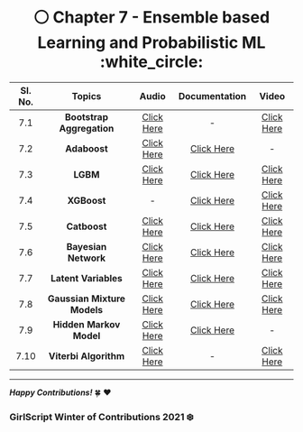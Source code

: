 <div align = 'center'>
  <h1> ⚪ Chapter 7 - Ensemble based Learning and Probabilistic ML :white_circle: </h1></div>
  
| Sl. No. | Topics | Audio | Documentation |  Video |
| :-: |:-: |:-: |:-: |:-: |
| 7.1 | **Bootstrap Aggregation** | [Click Here](https://github.com/girlscript/winter-of-contributing/blob/Machine_Learning/Machine_Learning/Ensemble_based_Learning_%26_Probabilistic_ML/ML_7_1_Bootstrap_Aggregation_(A).md) | - | [Click Here](https://github.com/girlscript/winter-of-contributing/blob/Machine_Learning/Machine_Learning/Ensemble_based_Learning_%26_Probabilistic_ML/ML_7_1_Bootstrap_Aggregation(V).md) |
| 7.2 | **Adaboost** | [Click Here](https://github.com/girlscript/winter-of-contributing/blob/Machine_Learning/Machine_Learning/Ensemble_based_Learning_%26_Probabilistic_ML/ML_7_2_Adaboost_(A).md) | [Click Here](https://github.com/girlscript/winter-of-contributing/blob/Machine_Learning/Machine_Learning/Ensemble_based_Learning_%26_Probabilistic_ML/ML_7_2_Adaboost_(D).md) | - |
| 7.3 | **LGBM** | [Click Here](https://github.com/girlscript/winter-of-contributing/blob/Machine_Learning/Machine_Learning/Ensemble_based_Learning_%26_Probabilistic_ML/ML_7_3_LGBM_(A).md) | [Click Here](https://github.com/girlscript/winter-of-contributing/blob/Machine_Learning/Machine_Learning/Ensemble_based_Learning_%26_Probabilistic_ML/ML_7_3_LGBM_(D).ipynb) | [Click Here](https://github.com/girlscript/winter-of-contributing/blob/Machine_Learning/Machine_Learning/Ensemble_based_Learning_%26_Probabilistic_ML/ML_7_3_LGBM_(V).md) |
| 7.4 | **XGBoost** | - | [Click Here](https://github.com/girlscript/winter-of-contributing/blob/Machine_Learning/Machine_Learning/Ensemble_based_Learning_%26_Probabilistic_ML/ML_7_4_XGBoost_(D).ipynb) | [Click Here](https://github.com/girlscript/winter-of-contributing/blob/Machine_Learning/Machine_Learning/Ensemble_based_Learning_%26_Probabilistic_ML/ML_7_4_XGBoost_(V).md) |
| 7.5 | **Catboost** | [Click Here](https://github.com/girlscript/winter-of-contributing/blob/Machine_Learning/Machine_Learning/Ensemble_based_Learning_%26_Probabilistic_ML/ML_7_5_Catboost_(A).md) | [Click Here](https://github.com/girlscript/winter-of-contributing/blob/Machine_Learning/Machine_Learning/Ensemble_based_Learning_%26_Probabilistic_ML/ML_7_5_Catboost_(D).ipynb) | [Click Here](https://github.com/girlscript/winter-of-contributing/blob/Machine_Learning/Machine_Learning/Ensemble_based_Learning_%26_Probabilistic_ML/ML_7_5_Catboost_(V).md) |
| 7.6 | **Bayesian Network** | [Click Here](https://github.com/girlscript/winter-of-contributing/blob/Machine_Learning/Machine_Learning/Ensemble_based_Learning_%26_Probabilistic_ML/ML_7_6_Bayesian_Network_(A).md) | [Click Here](https://github.com/girlscript/winter-of-contributing/blob/Machine_Learning/Machine_Learning/Ensemble_based_Learning_%26_Probabilistic_ML/ML_7_6_Bayesian_Network_(D).ipynb) | [Click Here](https://github.com/girlscript/winter-of-contributing/blob/Machine_Learning/Machine_Learning/Ensemble_based_Learning_%26_Probabilistic_ML/ML_7_6_Bayesian_Network_(V).md) |
| 7.7 | **Latent Variables** | [Click Here](https://github.com/girlscript/winter-of-contributing/blob/Machine_Learning/Machine_Learning/Ensemble_based_Learning_%26_Probabilistic_ML/ML_7_7_Latent_Variables_(A).md) | [Click Here](https://github.com/girlscript/winter-of-contributing/blob/Machine_Learning/Machine_Learning/Ensemble_based_Learning_%26_Probabilistic_ML/ML_7_7_Latent_Variables_(D).md) | [Click Here](https://github.com/girlscript/winter-of-contributing/blob/Machine_Learning/Machine_Learning/Ensemble_based_Learning_%26_Probabilistic_ML/ML_7_7_Latent_Variables_(V).md) |
| 7.8 | **Gaussian Mixture Models** | [Click Here](https://github.com/girlscript/winter-of-contributing/blob/Machine_Learning/Machine_Learning/Ensemble_based_Learning_%26_Probabilistic_ML/ML_7_8_Gaussian_Mixture_Models_(A).md) | [Click Here](https://github.com/girlscript/winter-of-contributing/blob/Machine_Learning/Machine_Learning/Ensemble_based_Learning_%26_Probabilistic_ML/ML_7_8_Gaussian_Mixture_Models_(D).md) | [Click Here](https://github.com/girlscript/winter-of-contributing/blob/Machine_Learning/Machine_Learning/Ensemble_based_Learning_%26_Probabilistic_ML/ML_7_8_Gaussian_Mixture_Models_(V).md) |
| 7.9 | **Hidden Markov Model** | [Click Here](https://github.com/girlscript/winter-of-contributing/blob/Machine_Learning/Machine_Learning/Ensemble_based_Learning_%26_Probabilistic_ML/ML_7_9_Hidden_Markov_Model_(A).md) | [Click Here](https://github.com/girlscript/winter-of-contributing/blob/Machine_Learning/Machine_Learning/Ensemble_based_Learning_%26_Probabilistic_ML/ML_7_9_Hidden_Markov_Model_(D).md) | - |
| 7.10 | **Viterbi Algorithm** | [Click Here](https://github.com/girlscript/winter-of-contributing/blob/Machine_Learning/Machine_Learning/Ensemble_based_Learning_%26_Probabilistic_ML/ML_7_10_Viterbi_Algorithm_(A).md) | - | [Click Here](https://github.com/girlscript/winter-of-contributing/blob/Machine_Learning/Machine_Learning/Ensemble_based_Learning_%26_Probabilistic_ML/ML_7_10_Viterbi_Algorithm_(V).md) |

  
*************************************************************************

**_Happy Contributions!_** 🍀 ❤️
### GirlScript Winter of Contributions 2021 ❄️
